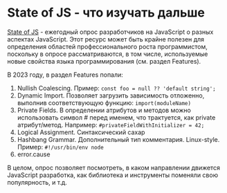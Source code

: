# State of JS - что изучать дальше

[State of JS](https://2023.stateofjs.com/en-US) - ежегодный опрос разработчиков на JavaScript о разных аспектах JavaScript. Этот ресурс может быть крайне полезен для определения областей профессионального роста программистом, поскольку в опросе рассматриваются, в том числе, используемые новые свойства языка программирования (см. раздел Features).

В 2023 году, в раздел Features попали:

1. Nullish Coalescing. Пример: `const foo = null ?? 'default string';`
2. Dynamic Import. Позволяет загрузить зависимость отложенно, выполнив соответствующую функцию: `import(moduleName)`
3. Private Fields. В определении атрибутов и методов можно использовать символ # перед именем, что трактуется, как private атрибут/метод. Например: `#privateFieldWithInitializer = 42;`
4. Logical Assignment. Синтаксический сахар
5. Hashbang Grammar. Дополнительный тип комментария. Linux-style. Пример: `#!/usr/bin/env node`
6. error.cause

В целом, опрос позволяет посмотреть, в каком направлении движется JavaScript разработка, как библиотека и инструменты поменяли свою популярность, и т.д.
